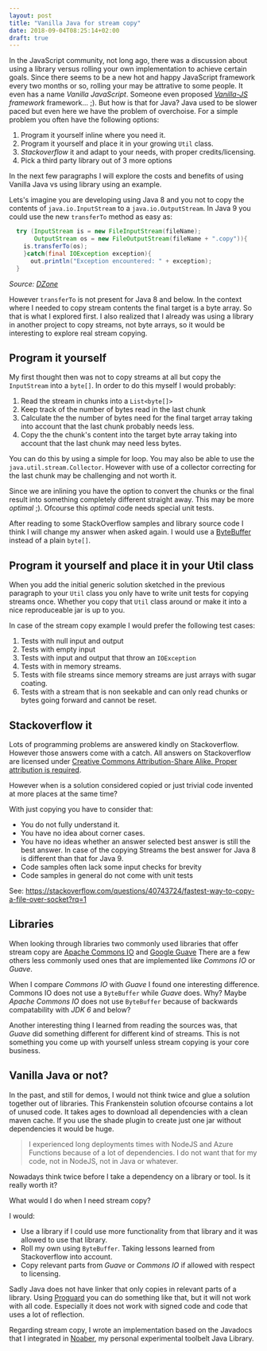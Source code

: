 ```yaml
---
layout: post
title: "Vanilla Java for stream copy"
date: 2018-09-04T08:25:14+02:00
draft: true
---
```


In the JavaScript community, not long ago, there was a discussion about using a library versus rolling your own implementation to achieve certain goals. Since there seems to be a new hot and happy JavaScript framework every two months or so, rolling your may be attrative to some people. It even has a name *Vanilla JavaScript*. Someone even proposed   *[Vanilla-JS](http://vanilla-js.com/) framework* framework... ;). But how is that for Java? Java used to be slower paced but even here we have the problem of overchoise. For a simple problem you often have the following options:

1. Program it yourself inline where you need it.
2. Program it yourself and place it in your growing `Util` class.
3. *Stackoverflow* it and adapt to your needs, with proper credits/licensing.
4. Pick a third party library out of 3 more options

In the next few paragraphs I will explore the costs and benefits of using Vanilla Java vs using library using an example.

Lets's imagine you are developing using Java 8 and you not to copy the contents of  `java.io.InputStream` to a `java.io.OutputStream`. In Java 9 you could use the new `transferTo` method as easy as:

```Java
  try (InputStream is = new FileInputStream(fileName);
       OutputStream os = new FileOutputStream(fileName + ".copy")){
    is.transferTo(os);
    }catch(final IOException exception){
      out.println("Exception encountered: " + exception);
  }
```

*Source: [DZone](https://dzone.com/articles/transferring-inputstream-to-outputstream-in-jdk-9)*

However `transferTo` is not present for Java 8 and below.
In the context where I needed to copy stream contents the final target is a byte array. So that is what I explored first. I also realized that I already was using a library in another project to copy streams, not byte arrays, so it would be interesting to explore real stream copying.

## Program it yourself

My first thought then was not to copy streams at all but copy the `InputStream` into a `byte[]`.
In order to do this myself I would probably:

1. Read the stream in chunks into a `List<byte[]>`
2. Keep track of the number of bytes read in the last chunk
3. Calculate the the number of bytes need for the final target array taking into account that the last chunk probably needs less.
4. Copy the the chunk's content into the target byte array taking into account that the last chunk may need less bytes.

You can do this by using a simple for loop. You may also be able to use the `java.util.stream.Collector`. However with use of a collector correcting for the last chunk may be challenging and not worth it.

Since we are inlining you have the option to convert the chunks or the final result into something completely different straight away. This may be more *optimal* ;). Ofcourse this *optimal* code needs special unit tests.

After reading to some StackOverflow samples and library source code I think I will change my answer when asked again. I would use a [ByteBuffer](https://docs.oracle.com/javase/8/docs/api/java/nio/Buffer.html) instead of a plain `byte[]`.

## Program it yourself and place it in your Util class

When you add the initial generic solution sketched in  the previous paragraph to your `Util` class you only have to write unit tests for copying streams once. Whether you copy that `Util` class around or make it into a nice reproduceable jar is up to you.

In case of the stream copy example I would prefer the following test cases:

1. Tests with null input and output
2. Tests with empty input
3. Tests with input and output that throw an `IOException`
4. Tests with in memory streams.
5. Tests with file streams since memory streams are just arrays with sugar coating.
6. Tests with a stream that is non seekable and can only read chunks or bytes going forward and cannot be reset.

## Stackoverflow it

Lots of programming problems are answered kindly on Stackoverflow. However those answers come with a catch.
All answers on Stackoverflow are licensed under [Creative Commons Attribution-Share Alike. Proper attribution is required](https://stackoverflow.com/help/licensing).

However when is a solution considered copied or just trivial code invented at more places at the same time?

With just copying you have to consider that:

* You do not fully understand it.
* You have no idea about corner cases.
* You have no ideas whether an answer selected best answer is still the best answer.
  In case of the copying Streams the best answer for Java 8 is different than that for Java 9.
* Code samples often lack some input checks for brevity
* Code samples in general do not come with unit tests

See:
https://stackoverflow.com/questions/40743724/fastest-way-to-copy-a-file-over-socket?rq=1

## Libraries

When looking through libraries two commonly used libraries that offer stream copy are
[Apache Commons IO](https://commons.apache.org/proper/commons-io/) and [Google Guave](https://github.com/google/guava/wiki) There are a few others less commonly used ones that are implemented like *Commons IO* or *Guave*.

When I compare *Commons IO* with *Guave* I found one interesting difference. Commons IO does not use a `ByteBuffer` while *Guave* does. Why? Maybe *Apache Commons IO* does not use `ByteBuffer` because of backwards compatability with *JDK 6* and below?

Another interesting thing I learned from reading the sources  was, that *Guave* did something different for different kind of streams. This is not something you come up with yourself unless  stream copying is your core business.

## Vanilla Java or not?

In the past, and still for demos, I would not think twice and glue a solution together out of libraries. This Frankenstein solution ofcourse contains a lot of unused code. It takes ages to download all dependencies with a clean maven cache. If you use the shade plugin to create just one jar without dependencies it would be huge.

> I experienced long deployments times with NodeJS and Azure Functions because of a lot of dependencies. I do not want that for my code, not in NodeJS, not in Java or whatever.

Nowadays think twice before I take a dependency on a library or tool. Is it really worth it?

What would I do when I need stream copy?

I would:

* Use a library if I could use more functionality from that library and it was allowed to use that library.
* Roll my own using `ByteBuffer`. Taking lessons learned from Stackoverflow into account.
* Copy relevant parts from *Guave* or *Commons IO* if allowed with respect to licensing.

Sadly Java does not have linker that only copies in relevant parts of a library.
Using [Proguard](https://en.wikipedia.org/wiki/ProGuard_(software)) you can do something like that, but it will not work with all code. Especially it does not work with signed code and code that uses a lot of reflection.

Regarding stream copy, I wrote an implementation based on the Javadocs that I integrated in [Noaber](https://github.com/nicenemo/jnoaber), my personal experimental toolbelt Java Library.

